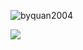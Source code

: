 ![byquan2004](https://readme-typing-svg.herokuapp.com?font=Fira+Code&pause=1000&width=435&lines=Hi+%F0%9F%91%8B%2C+I'm+QUAN+)

<picture>
  <source
    srcset="https://github-readme-stats.vercel.app/api?username=byquan2004&show_icons=true&theme=dark"
    media="(prefers-color-scheme: dark)"
  />
  <source
    srcset="https://github-readme-stats.vercel.app/api?username=byquan2004&show_icons=true"
    media="(prefers-color-scheme: light), (prefers-color-scheme: no-preference)"
  />
  <img src="https://github-readme-stats.vercel.app/api?username=byquan2004&show_icons=true" />
</picture>



<!--
**byquan2004/byquan2004** is a ✨ _special_ ✨ repository because its `README.md` (this file) appears on your GitHub profile.

Here are some ideas to get you started:

- 🔭 I’m currently working on ...
- 🌱 I’m currently learning ...
- 👯 I’m looking to collaborate on ...
- 🤔 I’m looking for help with ...
- 💬 Ask me about ...
- 📫 How to reach me: ...
- 😄 Pronouns: ...
- ⚡ Fun fact: ...
-->

